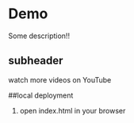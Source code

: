 # Demo

Some description!!

## subheader

watch more videos on YouTube

##local deployment
1. open index.html in your browser
